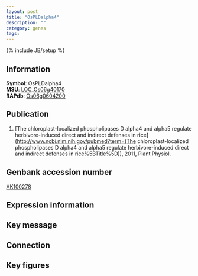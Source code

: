 ```yaml
---
layout: post
title: "OsPLDalpha4"
description: ""
category: genes
tags: 
---
```

{% include JB/setup %}

## Information
__Symbol__: OsPLDalpha4  
__MSU__: [LOC_Os06g40170](http://rice.plantbiology.msu.edu/cgi-bin/ORF_infopage.cgi?orf=LOC_Os06g40170)  
__RAPdb__: [Os06g0604200](http://rapdb.dna.affrc.go.jp/viewer/gbrowse_details/irgsp1?name=Os06g0604200)  

## Publication
1. [The chloroplast-localized phospholipases D alpha4 and alpha5 regulate herbivore-induced direct and indirect defenses in rice](http://www.ncbi.nlm.nih.gov/pubmed?term=(The chloroplast-localized phospholipases D alpha4 and alpha5 regulate herbivore-induced direct and indirect defenses in rice%5BTitle%5D)), 2011, Plant Physiol.

## Genbank accession number
[AK100278](http://www.ncbi.nlm.nih.gov/nuccore/AK100278)

## Expression information

## Key message

## Connection

## Key figures


